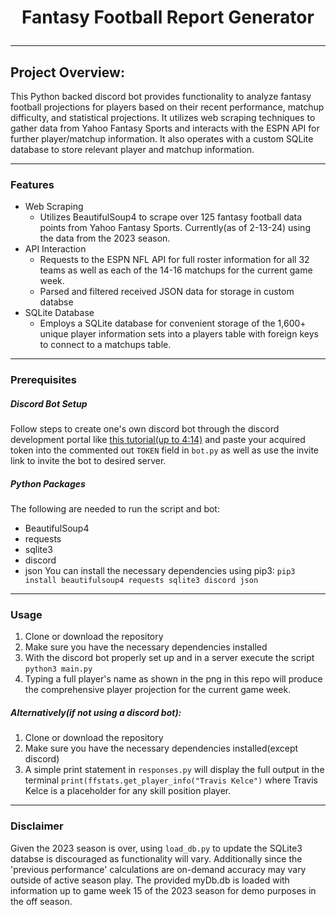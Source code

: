 # <p style="text-align: center;">Fantasy Football Report Generator</p>
---
## Project Overview:
This Python backed discord bot provides functionality to analyze fantasy football projections for players based on their recent performance, matchup difficulty, and statistical projections. It utilizes web scraping techniques to gather data from Yahoo Fantasy Sports and interacts with the ESPN API for further player/matchup information. It also operates with  a custom SQLite database to store relevant player and matchup information.

---
### Features
- Web Scraping
  - Utilizes BeautifulSoup4 to scrape over 125 fantasy football data points from Yahoo Fantasy Sports. Currently(as of 2-13-24) using the data from the 2023 season.
- API Interaction
  - Requests to the ESPN NFL API for full roster information for all 32 teams as well as each of the 14-16 matchups for the current game week.
  - Parsed and filtered received JSON data for storage in custom databse
- SQLite Database
  - Employs a SQLite database for convenient storage of the 1,600+ unique player information sets into a players table with foreign keys to connect to a matchups table.
---
### Prerequisites
##### Discord Bot Setup
Follow steps to create one's own discord bot through the discord development portal like [this tutorial(up to 4:14)](https://www.youtube.com/watch?v=hoDLj0IzZMU) and paste your acquired token into the commented out `TOKEN` field in `bot.py` as well as use the invite link to invite the bot to desired server.
##### Python Packages
The following are needed to run the script and bot:
- BeautifulSoup4
- requests
- sqlite3
- discord
- json
You can install the necessary dependencies using pip3:
`pip3 install beautifulsoup4 requests sqlite3 discord json`
---
### Usage
1. Clone or download the repository
2. Make sure you have the necessary dependencies installed
3. With the discord bot properly set up and in a server execute the script
`python3 main.py`
4. Typing a full player's name as shown in the png in this repo will produce the comprehensive player projection for the current game week.

##### Alternatively(if not using a discord bot):
1. Clone or download the repository
2. Make sure you have the necessary dependencies installed(except discord)
3. A simple print statement in `responses.py` will display the full output in the terminal
`print(ffstats.get_player_info("Travis Kelce")` where Travis Kelce is a placeholder for any skill position player.
---
### Disclaimer
Given the 2023 season is over, using `load_db.py` to update the SQLite3 databse is discouraged as functionality will vary. Additionally since the 'previous performance' calculations are on-demand accuracy may vary outside of active season play. The provided myDb.db is loaded with information up to game week 15 of the 2023 season for demo purposes in the off season.
